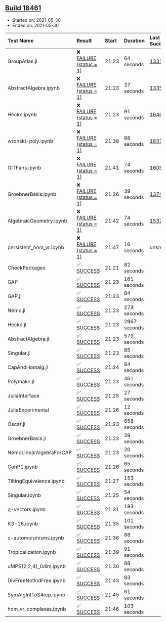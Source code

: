 ## [Build 18461](https://oscarci.mathematik.uni-kl.de/job/oscar/18461/)

* Started on: 2021-05-30
* Ended on: 2021-05-30

| Test Name    | Result | Start | Duration | Last Success | First Failure |
|:-------------|:-------|:------|:---------|:-------------|:--------------|
| GroupAtlas.jl | ❌ [FAILURE (status = 1)](https://oscarci.mathematik.uni-kl.de/job/oscar/18461/artifact/logs/build-18461/GroupAtlas.jl.log) | 21:23 | 64 seconds | [13311](https://oscarci.mathematik.uni-kl.de/job/oscar/13311/) | [13312](https://oscarci.mathematik.uni-kl.de/job/oscar/13312/) |
| AbstractAlgebra.ipynb | ❌ [FAILURE (status = 1)](https://oscarci.mathematik.uni-kl.de/job/oscar/18461/artifact/logs/build-18461/AbstractAlgebra.ipynb.log) | 21:23 | 37 seconds | [13355](https://oscarci.mathematik.uni-kl.de/job/oscar/13355/) | [13356](https://oscarci.mathematik.uni-kl.de/job/oscar/13356/) |
| Hecke.ipynb | ❌ [FAILURE (status = 1)](https://oscarci.mathematik.uni-kl.de/job/oscar/18461/artifact/logs/build-18461/Hecke.ipynb.log) | 21:23 | 91 seconds | [16463](https://oscarci.mathematik.uni-kl.de/job/oscar/16463/) | [16464](https://oscarci.mathematik.uni-kl.de/job/oscar/16464/) |
| wronski-poly.ipynb | ❌ [FAILURE (status = 1)](https://oscarci.mathematik.uni-kl.de/job/oscar/18461/artifact/logs/build-18461/wronski-poly.ipynb.log) | 21:38 | 88 seconds | [18314](https://oscarci.mathematik.uni-kl.de/job/oscar/18314/) | [18315](https://oscarci.mathematik.uni-kl.de/job/oscar/18315/) |
| GITFans.ipynb | ❌ [FAILURE (status = 1)](https://oscarci.mathematik.uni-kl.de/job/oscar/18461/artifact/logs/build-18461/GITFans.ipynb.log) | 21:41 | 74 seconds | [16068](https://oscarci.mathematik.uni-kl.de/job/oscar/16068/) | [16069](https://oscarci.mathematik.uni-kl.de/job/oscar/16069/) |
| GroebnerBasis.ipynb | ❌ [FAILURE (status = 1)](https://oscarci.mathematik.uni-kl.de/job/oscar/18461/artifact/logs/build-18461/GroebnerBasis.ipynb.log) | 21:26 | 39 seconds | [13748](https://oscarci.mathematik.uni-kl.de/job/oscar/13748/) | [13749](https://oscarci.mathematik.uni-kl.de/job/oscar/13749/) |
| AlgebraicGeometry.ipynb | ❌ [FAILURE (status = 1)](https://oscarci.mathematik.uni-kl.de/job/oscar/18461/artifact/logs/build-18461/AlgebraicGeometry.ipynb.log) | 21:42 | 74 seconds | [15322](https://oscarci.mathematik.uni-kl.de/job/oscar/15322/) | [15323](https://oscarci.mathematik.uni-kl.de/job/oscar/15323/) |
| persistent_hom_vr.ipynb | ❌ [FAILURE (status = 1)](https://oscarci.mathematik.uni-kl.de/job/oscar/18461/artifact/logs/build-18461/persistent_hom_vr.ipynb.log) | 21:47 | 16 seconds | unknown | unknown |
| CheckPackages | ✅ [SUCCESS](https://oscarci.mathematik.uni-kl.de/job/oscar/18461/artifact/logs/build-18461/CheckPackages.log) | 21:21 | 82 seconds |  |  |
| GAP | ✅ [SUCCESS](https://oscarci.mathematik.uni-kl.de/job/oscar/18461/artifact/logs/build-18461/GAP.log) | 21:23 | 161 seconds |  |  |
| GAP.jl | ✅ [SUCCESS](https://oscarci.mathematik.uni-kl.de/job/oscar/18461/artifact/logs/build-18461/GAP.jl.log) | 21:23 | 84 seconds |  |  |
| Nemo.jl | ✅ [SUCCESS](https://oscarci.mathematik.uni-kl.de/job/oscar/18461/artifact/logs/build-18461/Nemo.jl.log) | 21:23 | 278 seconds |  |  |
| Hecke.jl | ✅ [SUCCESS](https://oscarci.mathematik.uni-kl.de/job/oscar/18461/artifact/logs/build-18461/Hecke.jl.log) | 21:23 | 2967 seconds |  |  |
| AbstractAlgebra.jl | ✅ [SUCCESS](https://oscarci.mathematik.uni-kl.de/job/oscar/18461/artifact/logs/build-18461/AbstractAlgebra.jl.log) | 21:23 | 579 seconds |  |  |
| Singular.jl | ✅ [SUCCESS](https://oscarci.mathematik.uni-kl.de/job/oscar/18461/artifact/logs/build-18461/Singular.jl.log) | 21:23 | 85 seconds |  |  |
| CapAndHomalg.jl | ✅ [SUCCESS](https://oscarci.mathematik.uni-kl.de/job/oscar/18461/artifact/logs/build-18461/CapAndHomalg.jl.log) | 21:24 | 84 seconds |  |  |
| Polymake.jl | ✅ [SUCCESS](https://oscarci.mathematik.uni-kl.de/job/oscar/18461/artifact/logs/build-18461/Polymake.jl.log) | 21:23 | 461 seconds |  |  |
| JuliaInterface | ✅ [SUCCESS](https://oscarci.mathematik.uni-kl.de/job/oscar/18461/artifact/logs/build-18461/JuliaInterface.log) | 21:25 | 27 seconds |  |  |
| JuliaExperimental | ✅ [SUCCESS](https://oscarci.mathematik.uni-kl.de/job/oscar/18461/artifact/logs/build-18461/JuliaExperimental.log) | 21:26 | 12 seconds |  |  |
| Oscar.jl | ✅ [SUCCESS](https://oscarci.mathematik.uni-kl.de/job/oscar/18461/artifact/logs/build-18461/Oscar.jl.log) | 21:23 | 658 seconds |  |  |
| GroebnerBasis.jl | ✅ [SUCCESS](https://oscarci.mathematik.uni-kl.de/job/oscar/18461/artifact/logs/build-18461/GroebnerBasis.jl.log) | 21:23 | 39 seconds |  |  |
| NemoLinearAlgebraForCAP | ✅ [SUCCESS](https://oscarci.mathematik.uni-kl.de/job/oscar/18461/artifact/logs/build-18461/NemoLinearAlgebraForCAP.log) | 21:23 | 20 seconds |  |  |
| CohP1.ipynb | ✅ [SUCCESS](https://oscarci.mathematik.uni-kl.de/job/oscar/18461/artifact/logs/build-18461/CohP1.ipynb.log) | 21:26 | 65 seconds |  |  |
| TiltingEquivalence.ipynb | ✅ [SUCCESS](https://oscarci.mathematik.uni-kl.de/job/oscar/18461/artifact/logs/build-18461/TiltingEquivalence.ipynb.log) | 21:27 | 153 seconds |  |  |
| Singular.ipynb | ✅ [SUCCESS](https://oscarci.mathematik.uni-kl.de/job/oscar/18461/artifact/logs/build-18461/Singular.ipynb.log) | 21:25 | 54 seconds |  |  |
| g-vectors.ipynb | ✅ [SUCCESS](https://oscarci.mathematik.uni-kl.de/job/oscar/18461/artifact/logs/build-18461/g-vectors.ipynb.log) | 21:31 | 193 seconds |  |  |
| K3-16.ipynb | ✅ [SUCCESS](https://oscarci.mathematik.uni-kl.de/job/oscar/18461/artifact/logs/build-18461/K3-16.ipynb.log) | 21:35 | 101 seconds |  |  |
| c-automorphisms.ipynb | ✅ [SUCCESS](https://oscarci.mathematik.uni-kl.de/job/oscar/18461/artifact/logs/build-18461/c-automorphisms.ipynb.log) | 21:36 | 88 seconds |  |  |
| Tropicalization.ipynb | ✅ [SUCCESS](https://oscarci.mathematik.uni-kl.de/job/oscar/18461/artifact/logs/build-18461/Tropicalization.ipynb.log) | 21:39 | 91 seconds |  |  |
| uMPS(2,2,4)_0dim.ipynb | ✅ [SUCCESS](https://oscarci.mathematik.uni-kl.de/job/oscar/18461/artifact/logs/build-18461/uMPS-2-2-4-_0dim.ipynb.log) | 21:30 | 88 seconds |  |  |
| DivFreeNotIndFree.ipynb | ✅ [SUCCESS](https://oscarci.mathematik.uni-kl.de/job/oscar/18461/artifact/logs/build-18461/DivFreeNotIndFree.ipynb.log) | 21:43 | 83 seconds |  |  |
| SymAlgIntToS4rep.ipynb | ✅ [SUCCESS](https://oscarci.mathematik.uni-kl.de/job/oscar/18461/artifact/logs/build-18461/SymAlgIntToS4rep.ipynb.log) | 21:45 | 61 seconds |  |  |
| hom_vr_complexes.ipynb | ✅ [SUCCESS](https://oscarci.mathematik.uni-kl.de/job/oscar/18461/artifact/logs/build-18461/hom_vr_complexes.ipynb.log) | 21:46 | 103 seconds |  |  |
